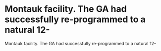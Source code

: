 # Montauk facility. The GA had successfully re-programmed to a natural 12-

Montauk facility. The GA had successfully re-programmed to a natural 12-